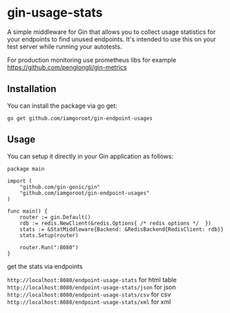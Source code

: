 # gin-usage-stats

A simple middleware for Gin that allows you to collect usage statistics for your endpoints to find unused endpoints.
It's intended to use this on your test server while running your autotests.

For production monitoring use prometheus libs for example https://github.com/penglongli/gin-metrics 

## Installation

You can install the package via go get:

```golang
go get github.com/iamgoroot/gin-endpoint-usages
```

## Usage

You can setup it directly in your Gin application as follows:
```golang
package main

import (
    "github.com/gin-gonic/gin"
    "github.com/iamgoroot/gin-endpoint-usages"
)

func main() {
   	router := gin.Default()
	rdb := redis.NewClient(&redis.Options{ /* redis options */	})
	stats := &StatMiddleware{Backend: &RedisBackend{RedisClient: rdb}}
	stats.Setup(router)

    router.Run(":8080")
}
```

get the stats via endpoints

`http://localhost:8080/endpoint-usage-stats` for html table
`http://localhost:8080/endpoint-usage-stats/json` for json
`http://localhost:8080/endpoint-usage-stats/csv` for csv
`http://localhost:8080/endpoint-usage-stats/xml` for xml